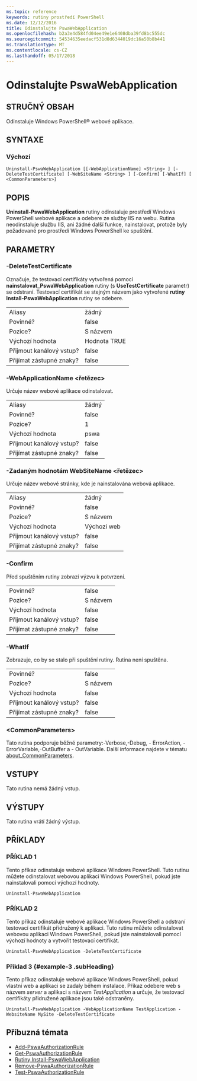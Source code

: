 ```yaml
---
ms.topic: reference
keywords: rutiny prostředí PowerShell
ms.date: 12/12/2016
title: Odinstalujte PswaWebApplication
ms.openlocfilehash: b2a3e4d584fd04ee49e1e6408dba39fd8bc555dc
ms.sourcegitcommit: 54534635eedacf531d8d6344019dc16a50b8b441
ms.translationtype: MT
ms.contentlocale: cs-CZ
ms.lasthandoff: 05/17/2018
---
```

# <a name="uninstall-pswawebapplication"></a>Odinstalujte PswaWebApplication

## <a name="synopsis"></a>STRUČNÝ OBSAH

Odinstaluje Windows PowerShell® webové aplikace.

## <a name="syntax"></a>SYNTAXE

### <a name="default"></a>Výchozí
```
Uninstall-PswaWebApplication [[-WebApplicationName] <String> ] [-DeleteTestCertificate] [-WebSiteName <String> ] [-Confirm] [-WhatIf] [ <CommonParameters>]
```

## <a name="description"></a>POPIS

**Uninstall-PswaWebApplication** rutiny odinstaluje prostředí Windows PowerShell webové aplikace a odebere ze služby IIS na webu. Rutina neodinstaluje službu IIS, ani žádné další funkce, nainstalovat, protože byly požadované pro prostředí Windows PowerShell ke spuštění.

## <a name="parameters"></a>PARAMETRY

### <a name="-deletetestcertificate"></a>-DeleteTestCertificate

Označuje, že testovací certifikáty vytvořená pomocí **nainstalovat\_PswaWebApplication** rutiny (s **UseTestCertificate** parametr) se odstraní.
Testovací certifikát se stejným názvem jako vytvořené **rutiny Install-PswaWebApplication** rutiny se odebere.

|||
|-|-|
| Aliasy                              | žádný                                 |
| Povinné?                            | false                                |
| Pozice?                            | S názvem                                |
| Výchozí hodnota                        | Hodnota TRUE                                 |
| Přijmout kanálový vstup?               | false                                |
| Přijímat zástupné znaky?          | false                                |

### <a name="-webapplicationname-ltstringgt"></a>-WebApplicationName &lt;řetězec&gt;

Určuje název webové aplikace odinstalovat.

|||
|-|-|
| Aliasy                              | žádný                                 |
| Povinné?                            | false                                |
| Pozice?                            | 1                                    |
| Výchozí hodnota                        | pswa                                 |
| Přijmout kanálový vstup?               | false                                |
| Přijímat zástupné znaky?          | false                                |

### <a name="-websitename-ltstringgt"></a>-Zadaným hodnotám WebSiteName &lt;řetězec&gt;

Určuje název webové stránky, kde je nainstalována webová aplikace.

|||
|-|-|
| Aliasy                              | žádný                                 |
| Povinné?                            | false                                |
| Pozice?                            | S názvem                                |
| Výchozí hodnota                        | Výchozí web                     |
| Přijmout kanálový vstup?               | false                                |
| Přijímat zástupné znaky?          | false                                |

### <a name="-confirm"></a>-Confirm

Před spuštěním rutiny zobrazí výzvu k potvrzení.

|||
|-|-|
| Povinné?                            | false                                |
| Pozice?                            | S názvem                                |
| Výchozí hodnota                        | false                                |
| Přijmout kanálový vstup?               | false                                |
| Přijímat zástupné znaky?          | false                                |

### <a name="-whatif"></a>-WhatIf

Zobrazuje, co by se stalo při spuštění rutiny.
Rutina není spuštěna.

|||
|-|-|
| Povinné?                            | false                                |
| Pozice?                            | S názvem                                |
| Výchozí hodnota                        | false                                |
| Přijmout kanálový vstup?               | false                                |
| Přijímat zástupné znaky?          | false                                |

### <a name="ltcommonparametersgt"></a>&lt;CommonParameters&gt;

Tato rutina podporuje běžné parametry:-Verbose,-Debug, - ErrorAction, - ErrorVariable,-OutBuffer a - OutVariable.
Další informace najdete v tématu [about_CommonParameters](http://go.microsoft.com/fwlink/p/?LinkID=113216).

## <a name="inputs"></a>VSTUPY

Tato rutina nemá žádný vstup.

## <a name="outputs"></a>VÝSTUPY

Tato rutina vrátí žádný výstup.

## <a name="examples"></a>PŘÍKLADY

### <a name="example-1"></a>PŘÍKLAD 1

Tento příkaz odinstaluje webové aplikace Windows PowerShell.
Tuto rutinu můžete odinstalovat webovou aplikaci Windows PowerShell, pokud jste nainstalovali pomocí výchozí hodnoty.

```PowerShell
Uninstall-PswaWebApplication
```

### <a name="example-2"></a>PŘÍKLAD 2

Tento příkaz odinstaluje webové aplikace Windows PowerShell a odstraní testovací certifikát přidružený k aplikaci.
Tuto rutinu můžete odinstalovat webovou aplikaci Windows PowerShell, pokud jste nainstalovali pomocí výchozí hodnoty a vytvořit testovací certifikát.

```PowerShell
Uninstall-PswaWebApplication -DeleteTestCertificate
```

### <a name="example-3-example-3-subheading"></a>Příklad 3 {#example-3 .subHeading}

Tento příkaz odinstaluje webové aplikace Windows PowerShell, pokud vlastní web a aplikaci se zadaly během instalace.
Příkaz odebere web s názvem *server* a aplikaci s názvem *TestApplication* a určuje, že testovací certifikáty přidružené aplikace jsou také odstraněny.

```
Uninstall-PswaWebApplication -WebApplicationName TestApplication -WebsiteName MySite -DeleteTestCertificate
```

## <a name="related-topics"></a>Příbuzná témata

- [Add-PswaAuthorizationRule](add-pswaauthorizationrule.md)
- [Get-PswaAuthorizationRule](get-pswaauthorizationrule.md)
- [Rutiny Install-PswaWebApplication](install-pswawebapplication.md)
- [Remove-PswaAuthorizationRule](remove-pswaauthorizationrule.md)
- [Test-PswaAuthorizationRule](test-pswaauthorizationrule.md)